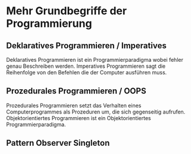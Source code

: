# Mehr Grundbegriffe der Programmierung

## Deklaratives Programmieren / Imperatives

Deklaratives Programmieren ist ein Programmierparadigma wobei fehler genau Beschreiben werden. Imperatives Programmieren sagt die Reihenfolge von den Befehlen die der Computer ausführen muss.

## Prozedurales Programmieren / OOPS

Prozedurales Programmieren setzt das Verhalten eines Computerprogrammes als Prozeduren um, die sich gegenseitig aufrufen. Objektorientiertes Programmieren ist ein Objektorientiertes Programmierparadigma.

## Pattern Observer Singleton